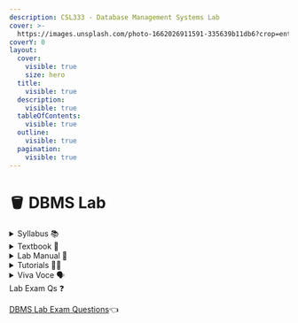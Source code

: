 ```yaml
---
description: CSL333 - Database Management Systems Lab
cover: >-
  https://images.unsplash.com/photo-1662026911591-335639b11db6?crop=entropy&cs=srgb&fm=jpg&ixid=M3wxOTcwMjR8MHwxfHNlYXJjaHw5fHxzcWx8ZW58MHx8fHwxNzE5MDUzMTI4fDA&ixlib=rb-4.0.3&q=85
coverY: 0
layout:
  cover:
    visible: true
    size: hero
  title:
    visible: true
  description:
    visible: true
  tableOfContents:
    visible: true
  outline:
    visible: true
  pagination:
    visible: true
---
```


# 🪣 DBMS Lab

<details>

<summary>Syllabus 📚</summary>

[CSL333](https://drive.google.com/file/d/1KpT-sA1KYh-KBHoKcuOoZPp\_gZBNLh6q/view?usp=drive\_link)👈

</details>

<details>

<summary>Textbook 📖</summary>

[DBMS Lab Textbook](https://drive.google.com/drive/folders/1ox\_y2AgKseRmGy22mfNSpUvyVZGUpzK0?usp=drive\_link)👈

</details>

<details>

<summary>Lab Manual 📔</summary>

[DBMS Record](https://drive.google.com/drive/folders/1IIGnb\_R365SW2KuiTPSkBKV3C-u6cmIb?usp=drive\_link) 👈

</details>

<details>

<summary>Tutorials 🧑‍🏫</summary>

1. #### [KTU DBMS LAB CSL 333 BTech S5 - Dr Binu V P](https://ktudbmslab.blogspot.com/2024/07/ktu-dbms-lab-csl-333-s5-dr-binu-v-p.html) 👈

</details>

<details>

<summary>Viva Voce 🗣️</summary>

[DBMS Viva Qs](https://drive.google.com/drive/folders/1fDKueluxb9taA9TmxyZeCuRFDSZmDJJ6?usp=drive\_link) 👈

</details>

<derails>

<summary>Lab Exam Qs ❓</summary>

[DBMS Lab Exam Questions](https://drive.google.com/drive/folders/1J2lzgv5GPpu0wGBZ4b0mTTFAGC7nK9q_)👈

</details>
